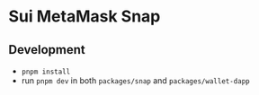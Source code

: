 # Sui MetaMask Snap

## Development

- `pnpm install`
- run `pnpm dev` in both `packages/snap` and `packages/wallet-dapp`

